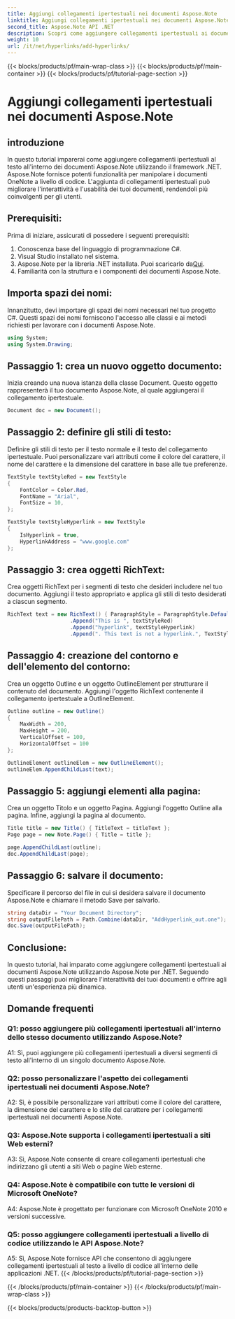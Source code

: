 ```yaml
---
title: Aggiungi collegamenti ipertestuali nei documenti Aspose.Note
linktitle: Aggiungi collegamenti ipertestuali nei documenti Aspose.Note
second_title: Aspose.Note API .NET
description: Scopri come aggiungere collegamenti ipertestuali ai documenti Aspose.Note utilizzando Aspose.Note per .NET. Migliora l'interattività dei documenti con questo tutorial passo passo.
weight: 10
url: /it/net/hyperlinks/add-hyperlinks/
---
```


{{< blocks/products/pf/main-wrap-class >}}
{{< blocks/products/pf/main-container >}}
{{< blocks/products/pf/tutorial-page-section >}}

# Aggiungi collegamenti ipertestuali nei documenti Aspose.Note

## introduzione

In questo tutorial imparerai come aggiungere collegamenti ipertestuali al testo all'interno dei documenti Aspose.Note utilizzando il framework .NET. Aspose.Note fornisce potenti funzionalità per manipolare i documenti OneNote a livello di codice. L'aggiunta di collegamenti ipertestuali può migliorare l'interattività e l'usabilità dei tuoi documenti, rendendoli più coinvolgenti per gli utenti.

## Prerequisiti:

Prima di iniziare, assicurati di possedere i seguenti prerequisiti:

1. Conoscenza base del linguaggio di programmazione C#.
2. Visual Studio installato nel sistema.
3.  Aspose.Note per la libreria .NET installata. Puoi scaricarlo da[Qui](https://releases.aspose.com/note/net/).
4. Familiarità con la struttura e i componenti dei documenti Aspose.Note.

## Importa spazi dei nomi:

Innanzitutto, devi importare gli spazi dei nomi necessari nel tuo progetto C#. Questi spazi dei nomi forniscono l'accesso alle classi e ai metodi richiesti per lavorare con i documenti Aspose.Note.

```csharp
using System;
using System.Drawing;
```

## Passaggio 1: crea un nuovo oggetto documento:

Inizia creando una nuova istanza della classe Document. Questo oggetto rappresenterà il tuo documento Aspose.Note, al quale aggiungerai il collegamento ipertestuale.

```csharp
Document doc = new Document();
```

## Passaggio 2: definire gli stili di testo:

Definire gli stili di testo per il testo normale e il testo del collegamento ipertestuale. Puoi personalizzare vari attributi come il colore del carattere, il nome del carattere e la dimensione del carattere in base alle tue preferenze.

```csharp
TextStyle textStyleRed = new TextStyle
{
    FontColor = Color.Red,
    FontName = "Arial",
    FontSize = 10,
};

TextStyle textStyleHyperlink = new TextStyle
{
    IsHyperlink = true,
    HyperlinkAddress = "www.google.com"
};
```

## Passaggio 3: crea oggetti RichText:

Crea oggetti RichText per i segmenti di testo che desideri includere nel tuo documento. Aggiungi il testo appropriato e applica gli stili di testo desiderati a ciascun segmento.

```csharp
RichText text = new RichText() { ParagraphStyle = ParagraphStyle.Default }
                    .Append("This is ", textStyleRed)
                    .Append("hyperlink", textStyleHyperlink)
                    .Append(". This text is not a hyperlink.", TextStyle.Default);
```

## Passaggio 4: creazione del contorno e dell'elemento del contorno:

Crea un oggetto Outline e un oggetto OutlineElement per strutturare il contenuto del documento. Aggiungi l'oggetto RichText contenente il collegamento ipertestuale a OutlineElement.

```csharp
Outline outline = new Outline()
{
    MaxWidth = 200,
    MaxHeight = 200,
    VerticalOffset = 100,
    HorizontalOffset = 100
};

OutlineElement outlineElem = new OutlineElement();
outlineElem.AppendChildLast(text);
```

## Passaggio 5: aggiungi elementi alla pagina:

Crea un oggetto Titolo e un oggetto Pagina. Aggiungi l'oggetto Outline alla pagina. Infine, aggiungi la pagina al documento.

```csharp
Title title = new Title() { TitleText = titleText };
Page page = new Note.Page() { Title = title };

page.AppendChildLast(outline);
doc.AppendChildLast(page);
```

## Passaggio 6: salvare il documento:

Specificare il percorso del file in cui si desidera salvare il documento Aspose.Note e chiamare il metodo Save per salvarlo.

```csharp
string dataDir = "Your Document Directory";
string outputFilePath = Path.Combine(dataDir, "AddHyperlink_out.one");
doc.Save(outputFilePath);
```

## Conclusione:

In questo tutorial, hai imparato come aggiungere collegamenti ipertestuali ai documenti Aspose.Note utilizzando Aspose.Note per .NET. Seguendo questi passaggi puoi migliorare l'interattività dei tuoi documenti e offrire agli utenti un'esperienza più dinamica.

## Domande frequenti

### Q1: posso aggiungere più collegamenti ipertestuali all'interno dello stesso documento utilizzando Aspose.Note?

A1: Sì, puoi aggiungere più collegamenti ipertestuali a diversi segmenti di testo all'interno di un singolo documento Aspose.Note.

### Q2: posso personalizzare l'aspetto dei collegamenti ipertestuali nei documenti Aspose.Note?

A2: Sì, è possibile personalizzare vari attributi come il colore del carattere, la dimensione del carattere e lo stile del carattere per i collegamenti ipertestuali nei documenti Aspose.Note.

### Q3: Aspose.Note supporta i collegamenti ipertestuali a siti Web esterni?

A3: Sì, Aspose.Note consente di creare collegamenti ipertestuali che indirizzano gli utenti a siti Web o pagine Web esterne.

### Q4: Aspose.Note è compatibile con tutte le versioni di Microsoft OneNote?

A4: Aspose.Note è progettato per funzionare con Microsoft OneNote 2010 e versioni successive.

### Q5: posso aggiungere collegamenti ipertestuali a livello di codice utilizzando le API Aspose.Note?

A5: Sì, Aspose.Note fornisce API che consentono di aggiungere collegamenti ipertestuali al testo a livello di codice all'interno delle applicazioni .NET.
{{< /blocks/products/pf/tutorial-page-section >}}

{{< /blocks/products/pf/main-container >}}
{{< /blocks/products/pf/main-wrap-class >}}

{{< blocks/products/products-backtop-button >}}
